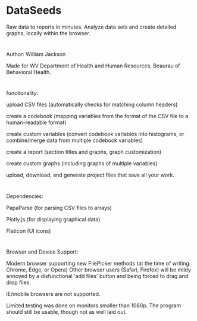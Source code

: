 # DataSeeds
Raw data to reports in minutes. Analyze data sets and create detailed graphs, locally within the browser.

#
Author: William Jackson

Made for WV Department of Health and Human Resources, Beaurau of Behavioral Health.

#
functionality:

upload CSV files (automatically checks for matching column headers)

create a codebook (mapping variables from the format of the CSV file to a human-readable format)

create custom variables (convert codebook variables into histograms, or combine/merge data from multiple codebook variables)

create a report (section titles and graphs, graph customization)

create custom graphs (including graphs of multiple variables)

upload, download, and generate project files that save all your work.

#
Dependencies:

PapaParse (for parsing CSV files to arrays)

Plotly.js (for displaying graphical data)

Flaticon (UI icons)

#
Browser and Device Support:

Modern browser supporting new FilePicker methods (at the time of writing: Chrome, Edge, or Opera)
Other browser users (Safari, Firefox) will be mildy annoyed by a disfunctional 'add files' button and being forced to drag and drop files.

IE/mobile browsers are not supported.

Limited testing was done on monitors smaller than 1080p. The program should still be usable, though not as well laid out.

